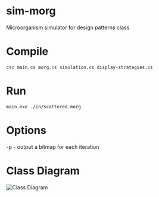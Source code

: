 # sim-morg
Microorganism simulator for design patterns class

# Compile
```csc main.cs morg.cs simulation.cs display-strategies.cs```

# Run
```main.exe ./in/scattered.morg```

# Options
-p - output a bitmap for each iteration


# Class Diagram

![Class Diagram](https://raw.githubusercontent.com/OldGregg570/sim-morg/master/docs/class-diagram.png)

